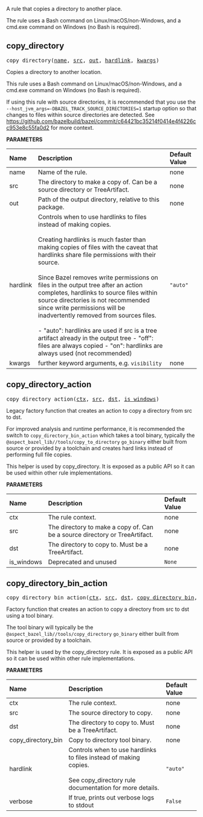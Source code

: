 <!-- Generated with Stardoc: http://skydoc.bazel.build -->

A rule that copies a directory to another place.

The rule uses a Bash command on Linux/macOS/non-Windows, and a cmd.exe command
on Windows (no Bash is required).


<a id="copy_directory"></a>

## copy_directory

<pre>
copy_directory(<a href="#copy_directory-name">name</a>, <a href="#copy_directory-src">src</a>, <a href="#copy_directory-out">out</a>, <a href="#copy_directory-hardlink">hardlink</a>, <a href="#copy_directory-kwargs">kwargs</a>)
</pre>

Copies a directory to another location.

This rule uses a Bash command on Linux/macOS/non-Windows, and a cmd.exe command on Windows (no Bash is required).

If using this rule with source directories, it is recommended that you use the
`--host_jvm_args=-DBAZEL_TRACK_SOURCE_DIRECTORIES=1` startup option so that changes
to files within source directories are detected. See
https://github.com/bazelbuild/bazel/commit/c64421bc35214f0414e4f4226cc953e8c55fa0d2
for more context.


**PARAMETERS**


| Name  | Description | Default Value |
| :------------- | :------------- | :------------- |
| <a id="copy_directory-name"></a>name |  Name of the rule.   |  none |
| <a id="copy_directory-src"></a>src |  The directory to make a copy of. Can be a source directory or TreeArtifact.   |  none |
| <a id="copy_directory-out"></a>out |  Path of the output directory, relative to this package.   |  none |
| <a id="copy_directory-hardlink"></a>hardlink |  Controls when to use hardlinks to files instead of making copies.<br><br>Creating hardlinks is much faster than making copies of files with the caveat that hardlinks share file permissions with their source.<br><br>Since Bazel removes write permissions on files in the output tree after an action completes, hardlinks to source files within source directories is not recommended since write permissions will be inadvertently removed from sources files.<br><br>- "auto": hardlinks are used if src is a tree artifact already in the output tree - "off": files are always copied - "on": hardlinks are always used (not recommended)   |  <code>"auto"</code> |
| <a id="copy_directory-kwargs"></a>kwargs |  further keyword arguments, e.g. <code>visibility</code>   |  none |


<a id="copy_directory_action"></a>

## copy_directory_action

<pre>
copy_directory_action(<a href="#copy_directory_action-ctx">ctx</a>, <a href="#copy_directory_action-src">src</a>, <a href="#copy_directory_action-dst">dst</a>, <a href="#copy_directory_action-is_windows">is_windows</a>)
</pre>

Legacy factory function that creates an action to copy a directory from src to dst.

For improved analysis and runtime performance, it is recommended the switch
to `copy_directory_bin_action` which takes a tool binary, typically the
`@aspect_bazel_lib//tools/copy_to_directory` `go_binary` either built from
source or provided by a toolchain and creates hard links instead of performing full
file copies.

This helper is used by copy_directory. It is exposed as a public API so it can be used within
other rule implementations.


**PARAMETERS**


| Name  | Description | Default Value |
| :------------- | :------------- | :------------- |
| <a id="copy_directory_action-ctx"></a>ctx |  The rule context.   |  none |
| <a id="copy_directory_action-src"></a>src |  The directory to make a copy of. Can be a source directory or TreeArtifact.   |  none |
| <a id="copy_directory_action-dst"></a>dst |  The directory to copy to. Must be a TreeArtifact.   |  none |
| <a id="copy_directory_action-is_windows"></a>is_windows |  Deprecated and unused   |  <code>None</code> |


<a id="copy_directory_bin_action"></a>

## copy_directory_bin_action

<pre>
copy_directory_bin_action(<a href="#copy_directory_bin_action-ctx">ctx</a>, <a href="#copy_directory_bin_action-src">src</a>, <a href="#copy_directory_bin_action-dst">dst</a>, <a href="#copy_directory_bin_action-copy_directory_bin">copy_directory_bin</a>, <a href="#copy_directory_bin_action-hardlink">hardlink</a>, <a href="#copy_directory_bin_action-verbose">verbose</a>)
</pre>

Factory function that creates an action to copy a directory from src to dst using a tool binary.

The tool binary will typically be the `@aspect_bazel_lib//tools/copy_directory` `go_binary`
either built from source or provided by a toolchain.

This helper is used by the copy_directory rule. It is exposed as a public API so it can be used
within other rule implementations.


**PARAMETERS**


| Name  | Description | Default Value |
| :------------- | :------------- | :------------- |
| <a id="copy_directory_bin_action-ctx"></a>ctx |  The rule context.   |  none |
| <a id="copy_directory_bin_action-src"></a>src |  The source directory to copy.   |  none |
| <a id="copy_directory_bin_action-dst"></a>dst |  The directory to copy to. Must be a TreeArtifact.   |  none |
| <a id="copy_directory_bin_action-copy_directory_bin"></a>copy_directory_bin |  Copy to directory tool binary.   |  none |
| <a id="copy_directory_bin_action-hardlink"></a>hardlink |  Controls when to use hardlinks to files instead of making copies.<br><br>See copy_directory rule documentation for more details.   |  <code>"auto"</code> |
| <a id="copy_directory_bin_action-verbose"></a>verbose |  If true, prints out verbose logs to stdout   |  <code>False</code> |



